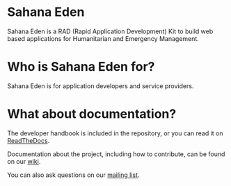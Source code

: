 # Sahana Eden

Sahana Eden is a RAD (Rapid Application Development) Kit to build
web based applications for Humanitarian and Emergency Management.

# Who is Sahana Eden for?

Sahana Eden is for application developers and service providers.

# What about documentation?

The developer handbook is included in the repository, or you can
read it on [ReadTheDocs](https://eden-asp.readthedocs.io).

Documentation about the project, including how to contribute, can be found on our [wiki](https://eden.sahanafoundation.org).

You can also ask questions on our [mailing list](https://groups.google.com/g/eden-asp).
